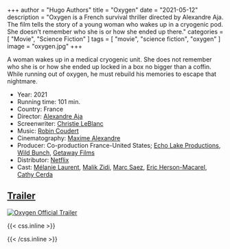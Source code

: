 +++
author = "Hugo Authors"
title = "Oxygen"
date = "2021-05-12"
description = "Oxygen is a French survival thriller directed by Alexandre Aja. The film tells the story of a young woman who wakes up in a cryogenic pod. She doesn't remember who she is or how she ended up there."
categories = [
    "Movie",
    "Science Fiction"
]
tags = [
    "movie",
    "science fiction",
	"oxygen"
]
image = "oxygen.jpg"
+++

A woman wakes up in a medical cryogenic unit. She does not remember who she is or how she ended up locked in a box no bigger than a coffin. While running out of oxygen, he must rebuild his memories to escape that nightmare.

* Year: 2021
* Running time: 101 min.
* Country: France
* Director: [Alexandre Aja](https://en.wikipedia.org/wiki/Alexandre_Aja "Alexandre Aja")
* Screenwriter: [Christie LeBlanc](https://www.imdb.com/name/nm7959699/ "Christie LeBlanc")
* Music: [Robin Coudert](https://en.wikipedia.org/wiki/Robin_Coudert "Robin Coudert")
* Cinematography: [Maxime Alexandre](https://en.wikipedia.org/wiki/Maxime_Alexandre "Maxime Alexandre")
* Producer: Co-production France-United States; [Echo Lake Productions](http://www.echolakeentertainment.com/ "Echo Lake Productions"), [Wild Bunch](https://www.wildbunch.biz/ "Wild Bunch"), [Getaway Films](https://cineuropa.org/prodcompany/404587/ "Getaway Films")
* Distributor: [Netflix](https://en.wikipedia.org/wiki/Netflix "Netflix")
* Cast: [Mélanie Laurent](https://en.wikipedia.org/wiki/M%C3%A9lanie_Laurent "Mélanie Laurent"), [Malik Zidi](https://en.wikipedia.org/wiki/Malik_Zidi "Malik Zidi"), [Marc Saez](https://fr.wikipedia.org/wiki/Marc_Saez "Marc Saez"), [Eric Herson-Macarel](https://www.imdb.com/name/nm1708018/ "Eric Herson-Macarel"), [Cathy Cerda](https://www.imdb.com/name/nm10921517/ "Cathy Cerda")

## [Trailer](https://youtu.be/8IqXgZd-P98 "Oxygen Official Trailer")

[![Oxygen Official Trailer](https://i3.ytimg.com/vi/8IqXgZd-P98/maxresdefault.jpg)](https://youtu.be/8IqXgZd-P98)

{{< css.inline >}}
<style>
.canon { background: white; width: 100%; height: auto; }
</style>
{{< /css.inline >}}
